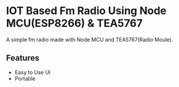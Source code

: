 
# IOT Based Fm Radio Using Node MCU(ESP8266) & TEA5767

A simple fm radio made with Node MCU and TEA5767(Radio Moule).

## Features

- Easy to Use UI
- Portable



